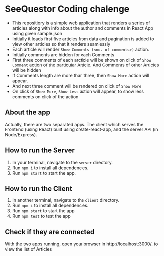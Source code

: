 # SeeQuestor Coding chalenge
- This repositiory is a simple web application that renders a series of articles along with info about the author and comments in React App using given sample.json
- Initially it loads first five articles from data and pagination is added to view other articles so that it renders seamlessly
- Each article will render `Show Comments (<no. of comments>)` action. 
- Initially comments are hidden for each Comments
- First three comments of each arcticle will be shown on click of `Show Comment` action of the particular Article. And Comments of other Articles will be hidden
- If Comments length are more than three, then `Show More` action will appear. 
- And next three comment will be rendered on click of `Show More`
- On click of `Show More`, `Show Less` action will appear, to show less comments on click of the action

## About the app
Actually, there are two separated apps. The client which serves the FrontEnd (using React) built using create-react-app, and the server API (in Node/Express).

## How to run the Server
1. In your terminal, navigate to the `server` directory.
2. Run `npm i` to install all dependencies.
3. Run `npm start` to start the app.

## How to run the Client
1. In another terminal, navigate to the `client` directory.
2. Run `npm i` to install all dependencies.
3. Run `npm start` to start the app
3. Run `npm test` to test the app

## Check if they are connected
With the two apps running, open your browser in http://localhost:3000/. to view the list of Articles

